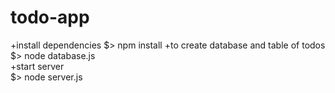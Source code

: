 # todo-app
+install dependencies
 $> npm install
+to create database and table of todos  
$> node database.js  
+start server   
$> node server.js

